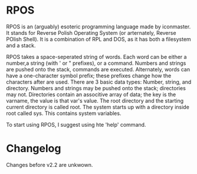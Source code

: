 RPOS
====

RPOS is an (arguably) esoteric programming language made by iconmaster. It stands for Reverse Polish Operating System (or arternately, Reverse POlish Shell). It is a combination of RPL and DOS, as it has both a filesystem and a stack.

RPOS takes a space-seperated string of words. Each word can be either a number,a string (with ' or " prefixes), or a command. Numbers and strings are pushed onto the stack, commands are executed. Alternately, words can have a one-character symbol prefix; these prefixes change how the characters after are used. There are 3 basic data types: Number, string, and directory. Numbers and strings may be pushed onto the stack; directories may not. Directories contain an associtive array of data; the key is the varname, the value is that var's value. The root directory and the starting current directory is called root. The system starts up with a directory inside root called sys. This contains system variables.

To start using RPOS, I suggest using hte 'help' command.

Changelog
=========

Changes before v2.2 are unkwown.

